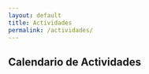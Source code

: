 ```yaml
---
layout: default
title: Actividades
permalink: /actividades/
---
```


<h2>Calendario de Actividades</h2>
<div id="calendario"></div>

<!-- Estilos -->
<link rel="stylesheet" href="/assets/css/calendario.css">

<!-- Script con imports -->
<script type="module" src="/assets/js/calendario.js"></script>
